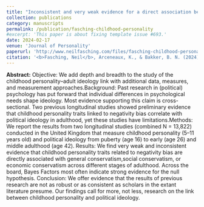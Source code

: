 ```yaml
---
title: "Inconsistent and very weak evidence for a direct association between childhood personality and adult ideology"
collection: publications
category: manuscripts
permalink: /publication/fasching-childhood-personality
#excerpt: 'This paper is about fixing template issue #693.'
date: 2024-02-17
venue: 'Journal of Personality'
paperurl: 'http://www.neilfasching.com/files/fasching-childhood-personality.pdf'
citation: '<b>Fasching, Neil</b>, Arceneaux, K., & Bakker, B. N. (2024). &quot;Inconsistent and very weak evidence for a direct association between childhood personality and adult ideology.&quot; <i>Journal of Personality</i>. doi:10.1111/jopy.12874.'
---
```


**Abstract:** Objective: We add depth and breadth to the study of the childhood personality–adult ideology link with additional data, measures, and measurement approaches.Background: Past research in (political) psychology has put forward that individual differences in psychological needs shape ideology. Most evidence supporting this claim is cross-sectional. Two previous longitudinal studies showed preliminary evidence that childhood personality traits linked to negativity bias correlate with political ideology in adulthood, yet these studies have limitations.Methods: We report the results from two longitudinal studies (combined N = 13,822) conducted in the United Kingdom that measure childhood personality (5–11 years old) and political ideology from puberty (age 16) to early (age 26) and middle adulthood (age 42). Results: We find very weak and inconsistent evidence that childhood personality traits related to negativity bias are directly associated with general conservatism,social conservatism, or economic conservatism across different stages of adulthood. Across the board, Bayes Factors most often indicate strong evidence for the null hypothesis. Conclusion: We offer evidence that the results of previous research are not as robust or as consistent as scholars in the extant literature presume. Our findings call for more, not less, research on the link between childhood personality and political ideology.
